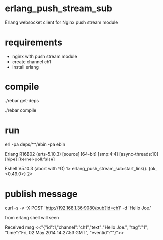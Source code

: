 erlang_push_stream_sub
======================

Erlang websocket client for Nginx push stream module


requirements
============

- nginx with push stream module 
- create channel ch1
- install erlang

compile
=======

./rebar get-deps

./rebar compile

run
===

erl -pa deps/**/ebin -pa ebin

Erlang R16B02 (erts-5.10.3) [source] [64-bit] [smp:4:4] [async-threads:10] [hipe] [kernel-poll:false] 

Eshell V5.10.3  (abort with ^G)
1> erlang_push_stream_sub:start_link().
{ok,<0.49.0>}
2>


publish message
===============

curl -s -v -X POST 'http://192.168.1.36:9080/pub?id=ch1' -d 'Hello Joe.'

from erlang shell will seen

Received msg <<"{\"id\":1,\"channel\":\"ch1\",\"text\":\"Hello Joe.\", \"tag\":\"1\", \"time\":\"Fri, 02 May 2014 14:27:53 GMT\", \"eventid\":\"\"}">>
